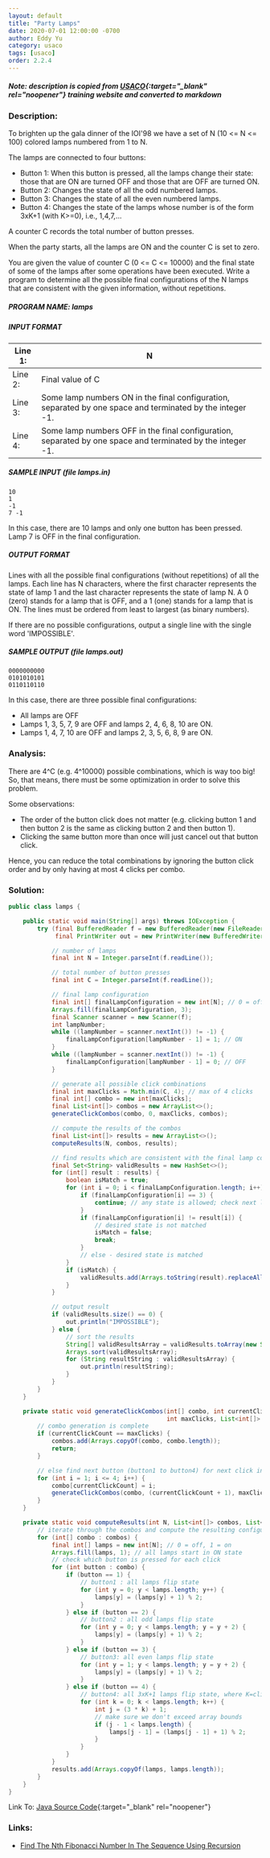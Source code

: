 ```yaml
---
layout: default
title: "Party Lamps"
date: 2020-07-01 12:00:00 -0700
author: Eddy Yu
category: usaco
tags: [usaco]
order: 2.2.4
---
```


##### Note: description is copied from [USACO](http://www.usaco.org/){:target="_blank" rel="noopener"} training website and converted to markdown

### Description:
To brighten up the gala dinner of the IOI'98 we have a set of N (10 <= N <= 100)
colored lamps numbered from 1 to N.

The lamps are connected to four buttons:

* Button 1: When this button is pressed, all the lamps change their state: those 
  that are ON are turned OFF and those that are OFF are turned ON.
* Button 2: Changes the state of all the odd numbered lamps.
* Button 3: Changes the state of all the even numbered lamps.
* Button 4: Changes the state of the lamps whose number is of the form 3xK+1 
  (with K>=0), i.e., 1,4,7,...

A counter C records the total number of button presses.

When the party starts, all the lamps are ON and the counter C is set to zero.

You are given the value of counter C (0 <= C <= 10000) and the final state of 
some of the lamps after some operations have been executed. Write a program to 
determine all the possible final configurations of the N lamps that are 
consistent with the given information, without repetitions.

##### PROGRAM NAME: lamps

##### INPUT FORMAT

Line 1: | N
--------|---------------------
Line 2: | Final value of C
Line 3: | Some lamp numbers ON in the final configuration, separated by one space and terminated by the integer -1.
Line 4: | Some lamp numbers OFF in the final configuration, separated by one space and terminated by the integer -1.

##### SAMPLE INPUT (file lamps.in)
```
10
1
-1
7 -1
```
In this case, there are 10 lamps and only one button has been pressed. Lamp 7 
is OFF in the final configuration.

##### OUTPUT FORMAT
Lines with all the possible final configurations (without repetitions) of all 
the lamps. Each line has N characters, where the first character represents the 
state of lamp 1 and the last character represents the state of lamp N. A 0 (zero)
stands for a lamp that is OFF, and a 1 (one) stands for a lamp that is ON. The 
lines must be ordered from least to largest (as binary numbers).

If there are no possible configurations, output a single line with the single 
word 'IMPOSSIBLE'.

##### SAMPLE OUTPUT (file lamps.out)
```
0000000000
0101010101
0110110110
```
In this case, there are three possible final configurations:
* All lamps are OFF
* Lamps 1, 3, 5, 7, 9 are OFF and lamps 2, 4, 6, 8, 10 are ON.
* Lamps 1, 4, 7, 10 are OFF and lamps 2, 3, 5, 6, 8, 9 are ON.

### Analysis:
There are 4^C (e.g. 4^10000) possible combinations, which is way too big! So, 
that means, there must be some optimization in order to solve this problem.

Some observations:
* The order of the button click does not matter (e.g. clicking button 1 and 
  then button 2 is the same as clicking button 2 and then button 1).
* Clicking the same button more than once will just cancel out that button 
  click. 

Hence, you can reduce the total combinations by ignoring the button click 
order and by only having at most 4 clicks per combo.
    
### Solution:
```java
public class lamps {

    public static void main(String[] args) throws IOException {
        try (final BufferedReader f = new BufferedReader(new FileReader("lamps.in"));
             final PrintWriter out = new PrintWriter(new BufferedWriter(new FileWriter("lamps.out")))) {

            // number of lamps
            final int N = Integer.parseInt(f.readLine());

            // total number of button presses
            final int C = Integer.parseInt(f.readLine());

            // final lamp configuration
            final int[] finalLampConfiguration = new int[N]; // 0 = off, 1 = on, 3 = off or on
            Arrays.fill(finalLampConfiguration, 3);
            final Scanner scanner = new Scanner(f);
            int lampNumber;
            while ((lampNumber = scanner.nextInt()) != -1) {
                finalLampConfiguration[lampNumber - 1] = 1; // ON
            }
            while ((lampNumber = scanner.nextInt()) != -1) {
                finalLampConfiguration[lampNumber - 1] = 0; // OFF
            }

            // generate all possible click combinations
            final int maxClicks = Math.min(C, 4); // max of 4 clicks
            final int[] combo = new int[maxClicks];
            final List<int[]> combos = new ArrayList<>();
            generateClickCombos(combo, 0, maxClicks, combos);

            // compute the results of the combos
            final List<int[]> results = new ArrayList<>();
            computeResults(N, combos, results);

            // find results which are consistent with the final lamp configuration
            final Set<String> validResults = new HashSet<>();
            for (int[] result : results) {
                boolean isMatch = true;
                for (int i = 0; i < finalLampConfiguration.length; i++) {
                    if (finalLampConfiguration[i] == 3) {
                        continue; // any state is allowed; check next lamp
                    }
                    if (finalLampConfiguration[i] != result[i]) {
                        // desired state is not matched
                        isMatch = false;
                        break;
                    }
                    // else - desired state is matched
                }
                if (isMatch) {
                    validResults.add(Arrays.toString(result).replaceAll("[^0-9]", ""));
                }
            }

            // output result
            if (validResults.size() == 0) {
                out.println("IMPOSSIBLE");
            } else {
                // sort the results
                String[] validResultsArray = validResults.toArray(new String[0]);
                Arrays.sort(validResultsArray);
                for (String resultString : validResultsArray) {
                    out.println(resultString);
                }
            }
        }
    }

    private static void generateClickCombos(int[] combo, int currentClickCount,
                                            int maxClicks, List<int[]> combos) {
        // combo generation is complete
        if (currentClickCount == maxClicks) {
            combos.add(Arrays.copyOf(combo, combo.length));
            return;
        }

        // else find next button (button1 to button4) for next click in combo
        for (int i = 1; i <= 4; i++) {
            combo[currentClickCount] = i;
            generateClickCombos(combo, (currentClickCount + 1), maxClicks, combos);
        }
    }

    private static void computeResults(int N, List<int[]> combos, List<int[]> results) {
        // iterate through the combos and compute the resulting configuration of the lamps
        for (int[] combo : combos) {
            final int[] lamps = new int[N]; // 0 = off, 1 = on
            Arrays.fill(lamps, 1); // all lamps start in ON state
            // check which button is pressed for each click
            for (int button : combo) {
                if (button == 1) {
                    // button1 : all lamps flip state
                    for (int y = 0; y < lamps.length; y++) {
                        lamps[y] = (lamps[y] + 1) % 2;
                    }
                } else if (button == 2) {
                    // button2 : all odd lamps flip state
                    for (int y = 0; y < lamps.length; y = y + 2) {
                        lamps[y] = (lamps[y] + 1) % 2;
                    }
                } else if (button == 3) {
                    // button3: all even lamps flip state
                    for (int y = 1; y < lamps.length; y = y + 2) {
                        lamps[y] = (lamps[y] + 1) % 2;
                    }
                } else if (button == 4) {
                    // button4: all 3xK+1 lamps flip state, where K=click
                    for (int k = 0; k < lamps.length; k++) {
                        int j = (3 * k) + 1;
                        // make sure we don't exceed array bounds
                        if (j - 1 < lamps.length) {
                            lamps[j - 1] = (lamps[j - 1] + 1) % 2;
                        }
                    }
                }
            }
            results.add(Arrays.copyOf(lamps, lamps.length));
        }
    }
}
``` 
Link To: [Java Source Code](https://github.com/eddycyu/usaco/blob/master/src/barn1.java){:target="_blank" rel="noopener"}

### Links:
* [Find The Nth Fibonacci Number In The Sequence Using Recursion](/blog/find-nth-fibonacci-number-recursion)
